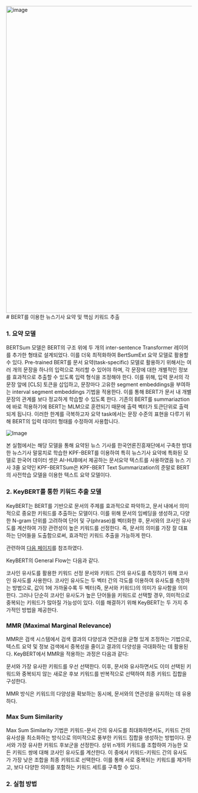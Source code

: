 <img width="832" alt="image" src="https://github.com/user-attachments/assets/6cbad1c6-bbc9-47e4-8968-403e8878aefb" /># BERT를 이용한 뉴스기사 요약 및 핵심 키워드 추출

### 1. 요약 모델

BERTSum 모델은 BERT의 구조 위에 두 개의 inter-sentence Transformer 레이어를 추가한 형태로 설계되었다. 이를 더욱 최적화하여 BertSumExt 요약 모델로 활용할 수 있다.
Pre-trained BERT를 문서 요약(task-specific) 모델로 활용하기 위해서는 여러 개의 문장을 하나의 입력으로 처리할 수 있어야 하며, 각 문장에 대한 개별적인 정보를 효과적으로 추출할 수 있도록 입력 형식을 조정해야 한다. 이를 위해, 입력 문서의 각 문장 앞에 [CLS] 토큰을 삽입하고, 문장마다 고유한 segment embeddings을 부여하는 interval segment embeddings 기법을 적용한다. 이를 통해 BERT가 문서 내 개별 문장의 관계를 보다 정교하게 학습할 수 있도록 한다.
기존의 BERT를 summariaztion에 바로 적용하기에 BERT는 MLM으로 훈련되기 때문에 출력 벡터가 토큰단위로 출력되게 됩니다. 이러한 한계를 극복하고자 요약 task에서는 문장 수준의 표현을 다루기 위해 BERT의 입력 데이터 형태를 수정하여 사용합니다.

![Image](https://github.com/user-attachments/assets/6c55ebc3-640b-48da-bb10-3f5e1f49d26c)

본 실험에서는 해당 모델을 통해 요약된 뉴스 기사를 한국언론진흥재단에서 구축한 방대한 뉴스기사 말뭉치로 학습한 KPF-BERT를 이용하여 특히 뉴스기사 요약에 특화된 모델로 한국어 데이터 셋은 AI-HUB에서 제공하는 문서요약 텍스트를 사용하였음
뉴스 기사 3줄 요약인 KPF-BERTSum은 KPF-BERT Text Summarization의 준말로 BERT의 사전학습 모델을 이용한 텍스트 요약 모델이다.


### 2. KeyBERT를 통한 키워드 추출 모델

KeyBERT는 BERT를 기반으로 문서의 주제를 효과적으로 파악하고, 문서 내에서 의미적으로 중요한 키워드를 추출하는 모델이다. 
이를 위해 문서의 임베딩을 생성하고, 다양한 N-gram 단위를 고려하여 단어 및 구(phrase)를 벡터화한 후, 문서와의 코사인 유사도를 계산하여 가장 관련성이 높은 키워드를 선정한다. 
즉, 문서의 의미를 가장 잘 대표하는 단어들을 도출함으로써, 효과적인 키워드 추출을 가능하게 한다.

관련하여 [다음 페이지](https://heeya-stupidbutstudying.tistory.com/entry/DL-keyword-extraction-with-KeyBERT-%EA%B0%9C%EC%9A%94%EC%99%80-%EC%95%8C%EA%B3%A0%EB%A6%AC%EC%A6%98-1)를 참조하였다. 

KeyBERT의 General Flow는 다음과 같다. 


코사인 유사도를 활용한 키워드 선정
문서와 키워드 간의 유사도를 측정하기 위해 코사인 유사도를 사용한다. 코사인 유사도는 두 벡터 간의 각도를 이용하여 유사도를 측정하는 방법으로, 값이 1에 가까울수록 두 벡터(즉, 문서와 키워드)의 의미가 유사함을 의미한다.
그러나 단순히 코사인 유사도가 높은 단어들을 키워드로 선택할 경우, 의미적으로 중복되는 키워드가 많아질 가능성이 있다. 이를 해결하기 위해 KeyBERT는 두 가지 추가적인 방법을 제공한다.

### MMR (Maximal Marginal Relevance)

MMR은 검색 시스템에서 검색 결과의 다양성과 연관성을 균형 있게 조정하는 기법으로, 텍스트 요약 및 정보 검색에서 중복성을 줄이고 결과의 다양성을 극대화하는 데 활용된다.
KeyBERT에서 MMR을 적용하는 과정은 다음과 같다:

문서와 가장 유사한 키워드를 우선 선택한다.
이후, 문서와 유사하면서도 이미 선택된 키워드와 중복되지 않는 새로운 후보 키워드를 반복적으로 선택하여 최종 키워드 집합을 구성한다.

MMR 방식은 키워드의 다양성을 확보하는 동시에, 문서와의 연관성을 유지하는 데 유용하다.

### Max Sum Similarity

Max Sum Similarity 기법은 키워드-문서 간의 유사도를 최대화하면서도, 키워드 간의 유사성을 최소화하는 방식으로 의미적으로 풍부한 키워드 집합을 생성하는 방법이다.
문서와 가장 유사한 키워드 후보군을 선정한다.
상위 n개의 키워드를 조합하여 가능한 모든 키워드 쌍에 대해 코사인 유사도를 계산한다.
이 중에서 키워드-키워드 간의 유사도가 가장 낮은 조합을 최종 키워드로 선택한다.
이를 통해 서로 중복되는 키워드를 제거하고, 보다 다양한 의미를 포함하는 키워드 세트를 구축할 수 있다.

### 2. 실험 방법
